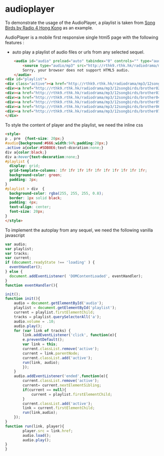 # audioplayer
To demonstrate the usage of the AudioPlayer, a playlist is taken from [Song Birds by Radio 4 Hong Kong](http://rthk9.rthk.hk/radiodrama/12songbirds/songbirds.htm) as an example.

AudioPlayer is a mobile first responsive single html5 page with the following features :
* auto play a playlist of audio files or urls from any selected sequel.

```html
    <audio id="audio" preload="auto" tabindex="0" controls="" type="audio/mpeg">
        <source type="audio/mp3" src="http://rthk9.rthk.hk/radiodrama/mp3/12songbirds/brother01.mp3">
        Sorry, your browser does not support HTML5 audio.
    </audio>
<div id="playlist">
<div class="active"><a href="http://rthk9.rthk.hk/radiodrama/mp3/12songbirds/brother01.mp3">1</a></div>
<div><a href="http://rthk9.rthk.hk/radiodrama/mp3/12songbirds/brother02.mp3">2</a></div>
<div><a href="http://rthk9.rthk.hk/radiodrama/mp3/12songbirds/brother03.mp3">3</a></div>
<div><a href="http://rthk9.rthk.hk/radiodrama/mp3/12songbirds/brother04.mp3">4</a></div>
<div><a href="http://rthk9.rthk.hk/radiodrama/mp3/12songbirds/brother05.mp3">5</a></div>
<div><a href="http://rthk9.rthk.hk/radiodrama/mp3/12songbirds/brother06.mp3">6</a></div>
<div><a href="http://rthk9.rthk.hk/radiodrama/mp3/12songbirds/brother07.mp3">7</a></div>
</div>
```
To style the content of player and the playlist, we need the inline css
```html
<style>
p , pre  {font-size: 20px;}    
#audio{background:#666;width:94%;padding:20px;}
.active a{color:#5DB0E6;text-dcoration:none;}
div a{color:black;}
div a:hover{text-decoration:none;}
#playlist {
  display: grid;
  grid-template-columns: 1fr 1fr 1fr 1fr 1fr 1fr 1fr 1fr 1fr 1fr;
  background-color: green;
  padding: 3px;
}
#playlist > div  {
  background-color: rgba(255, 255, 255, 0.8);
  border: 1px solid black;
  padding: 4px;
  text-align: center;
  font-size: 20px;
}
</style>
```
To implement the autoplay from any sequel, we need the following vanilla javascript
```javascript
var audio;
var playlist;
var tracks;
var current;
if (document.readyState !== 'loading' ) {
  eventHandler();
} else {
  document.addEventListener( 'DOMContentLoaded', eventHandler);  
}  
function eventHandler(){

init();
function init(){
    audio = document.getElementById('audio');
    playlist = document.getElementById('playlist');
    current = playlist.firstElementChild;
    tracks = playlist.querySelectorAll('a');
    audio.volume = .10;
    audio.play();
    for (var link of tracks) {
        link.addEventListener('click', function(e){ 
        e.preventDefault();
        var link = this;
        current.classList.remove('active');
        current = link.parentNode;
        current.classList.add('active');
        run(link, audio);
        });
    }
    audio.addEventListener('ended',function(e){
        current.classList.remove('active');
        current= current.nextElementSibling;
        if(current == null){
            current = playlist.firstElementChild;
        }
        current.classList.add('active');
        link = current.firstElementChild;
        run(link,audio);
    });
}
function run(link, player){
        player.src = link.href;
        audio.load();
        audio.play();
}
}	
```
